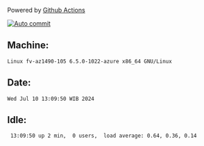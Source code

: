 Powered by [Github Actions](https://github.com/features/actions)

[![Auto commit](https://github.com/hiage/workstation/workflows/Auto%20commit/badge.svg)](https://github.com/hiage/workstation/actions?query=workflow%3A%22Auto+commit%22)

## Machine:
```
Linux fv-az1490-105 6.5.0-1022-azure x86_64 GNU/Linux
```
## Date:
```
Wed Jul 10 13:09:50 WIB 2024
```
## Idle:
```
 13:09:50 up 2 min,  0 users,  load average: 0.64, 0.36, 0.14
```
